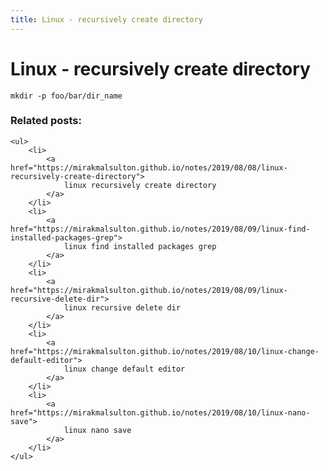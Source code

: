 ```yaml
---
title: Linux - recursively create directory
---
```


<h1 class="header">Linux - recursively create directory</h1>

```code
mkdir -p foo/bar/dir_name
```


<div class="related_posts_block">
    <h3>Related posts:</h3>

    <ul>
        <li>
            <a href="https://mirakmalsulton.github.io/notes/2019/08/08/linux-recursively-create-directory">
                linux recursively create directory
            </a>
        </li>
        <li>
            <a href="https://mirakmalsulton.github.io/notes/2019/08/09/linux-find-installed-packages-grep">
                linux find installed packages grep
            </a>
        </li>
        <li>
            <a href="https://mirakmalsulton.github.io/notes/2019/08/09/linux-recursive-delete-dir">
                linux recursive delete dir
            </a>
        </li>
        <li>
            <a href="https://mirakmalsulton.github.io/notes/2019/08/10/linux-change-default-editor">
                linux change default editor
            </a>
        </li>
        <li>
            <a href="https://mirakmalsulton.github.io/notes/2019/08/10/linux-nano-save">
                linux nano save
            </a>
        </li>
    </ul>
</div>